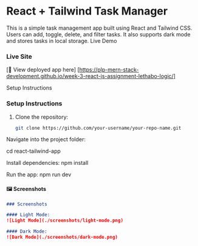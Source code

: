 # React + Tailwind Task Manager

This is a simple task management app built using React and Tailwind CSS. Users can add, toggle, delete, and filter tasks. It also supports dark mode and stores tasks in local storage.
Live Demo
### Live Site
[🔗 View deployed app here] [https://plp-mern-stack-development.github.io/week-3-react-js-assignment-lethabo-logic/]

 Setup Instructions
### Setup Instructions

1. Clone the repository:
   ```bash
   git clone https://github.com/your-username/your-repo-name.git
   
Navigate into the project folder:

cd react-tailwind-app

Install dependencies:
npm install

Run the app:
npm run dev


#### 🖼️ Screenshots
```markdown
### Screenshots

#### Light Mode:
![Light Mode](./screenshots/light-mode.png)

#### Dark Mode:
![Dark Mode](./screenshots/dark-mode.png)

